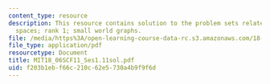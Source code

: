 ```yaml
---
content_type: resource
description: This resource contains solution to the problem sets related to matrix
  spaces; rank 1; small world graphs.
file: /media/https%3A/open-learning-course-data-rc.s3.amazonaws.com/18-06sc-linear-algebra-fall-2011/f203b1ebf66c210c62e5730a4b9f9f6d_MIT18_06SCF11_Ses1.11sol.pdf
file_type: application/pdf
resourcetype: Document
title: MIT18_06SCF11_Ses1.11sol.pdf
uid: f203b1eb-f66c-210c-62e5-730a4b9f9f6d
---
```

